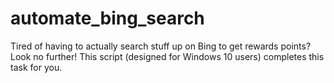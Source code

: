 # automate_bing_search
Tired of having to actually search stuff up on Bing to get rewards points? Look no further! This script (designed for Windows 10 users) completes this task for you.
